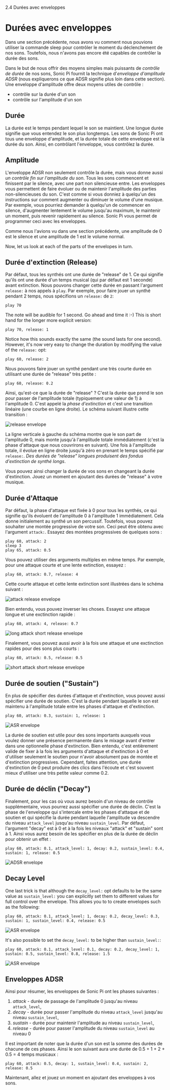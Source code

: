 2.4 Durées avec enveloppes

# Durées avec enveloppes

Dans une section précédente, nous avons vu comment nous pouvions utiliser
la commande sleep pour contrôler le moment du déclenchement de nos sons.
Toutefois, nous n'avons pas encore été capables de contrôler la durée
des sons.

Dans le but de nous offrir des moyens simples mais puissants de
*contrôle de durée* de nos sons, Sonic Pi fournit la technique
d'*enveloppe d'amplitude ADSR* (nous expliquerons ce que ADSR signifie
plus loin dans cette section). Une enveloppe d'amplitude offre deux
moyens utiles de contrôle :

* contrôle sur la durée d'un son
* contrôle sur l'amplitude d'un son

## Durée

La durée est le temps pendant lequel le son se maintient. Une
longue durée signifie que vous entendez le son plus longtemps. Les sons
de Sonic Pi ont tous une enveloppe d'amplitude, et la durée totale de
cette enveloppe est la durée du son. Ainsi, en contrôlant l'enveloppe,
vous contrôlez la durée.

## Amplitude

L'enveloppe ADSR non seulement contrôle la durée, mais vous donne aussi
*un contrôle fin sur l'amplitude du son*. Tous les sons commencent et
finissent par le silence, avec une part non silencieuse entre. Les
enveloppes vous permettent de faire évoluer ou de maintenir l'amplitude
des parties non-silencieuses du son. C'est comme si vous donniez à
quelqu'un des instructions sur comment augmenter ou diminuer le volume
d'une musique. Par exemple, vous pourriez demander à quelqu'un de commencer
en silence, d'augmenter lentement le volume jusqu'au maximum, le 
maintenir un moment, puis revenir rapidement au silence. Sonic Pi vous 
permet de programmer ceci avec les enveloppes.

Comme nous l'avions vu dans une section précédente, une amplitude de 
0 est le silence et une amplitude de 1 est le volume normal.

Now, let us look at each of the parts of the envelopes in turn.

## Durée d'extinction (Release)

Par défaut, tous les synthés ont une durée de "release" de 1. Ce qui 
signifie qu'ils ont une durée d'un temps musical (qui par défaut est 1 seconde)
avant extinction. Nous pouvons changer cette durée en passant l'argument
`release:` à nos appels à `play`. Par exemple, pour faire jouer un synthé
pendant 2 temps, nous spécifions un `release:` de `2`:

```
play 70
```

The note will be audible for 1 second.  Go ahead and time it :-) This is
short hand for the longer more explicit version:

```
play 70, release: 1
```

Notice how this sounds exactly the same (the sound lasts for one
second). However, it's now very easy to change the duration by modifying
the value of the `release:` opt:

```
play 60, release: 2
```

Nous pouvons faire jouer un synthé pendant une très courte durée en 
utilisant une durée de "release" très petite :

```
play 60, release: 0.2
```

Ainsi, qu'est-ce que la durée de "release" ? C'est la durée que prend 
le son pour passer de l'amplitude totale (typiquement une valeur de 1) 
à l'amplitude 0. C'est appelé la *phase d'extinction* et c'est une
transition linéaire (une courbe en ligne droite). Le schéma suivant
illustre cette transition :

![release envelope](../images/tutorial/env-release.png)

La ligne verticale à gauche du schéma montre que le son part de 
l'amplitude 0, mais monte jusqu'à l'amplitude totale immédiatement 
(c'est la phase d'attaque que nous couvrirons en suivant). Une fois à 
l'amplitude totale, il évolue en ligne droite jusqu'à zéro en 
prenant le temps spécifié par `release:`. *Des durées de "release" 
longues produisent des fondus d'extinction de synthé longs*.

Vous pouvez ainsi changer la durée de vos sons en changeant la durée 
d'extinction. Jouez un moment en ajoutant des durées de "release" à 
votre musique.

## Durée d'Attaque

Par défaut, la phase d'attaque est fixée à 0 pour tous les synthés, ce qui 
signifie qu'ils évoluent de l'amplitude 0 à l'amplitude 1 immédiatement. 
Cela donne initialement au synthé un son percussif. Toutefois, vous 
pouvez souhaiter une montée progressive de votre son. Ceci peut être 
obtenu avec l'argument `attack:`. Essayez des montées progressives de 
quelques sons :

```
play 60, attack: 2
sleep 3
play 65, attack: 0.5
```

Vous pouvez utiliser des arguments multiples en même temps. Par 
exemple, pour une attaque courte et une lente extinction, essayez :

```
play 60, attack: 0.7, release: 4
```

Cette courte attaque et cette lente extinction sont illustrées dans le 
schéma suivant :

![attack release envelope](../images/tutorial/env-attack-release.png)

Bien entendu, vous pouvez inverser les choses. Essayez une attaque 
longue et une exctinction rapide :

```
play 60, attack: 4, release: 0.7
```

![long attack short release envelope](../images/tutorial/env-long-attack-short-release.png)

Finalement, vous pouvez aussi avoir à la fois une attaque et une 
exctinction rapides pour des sons plus courts :

```
play 60, attack: 0.5, release: 0.5
```

![short attack short release envelope](../images/tutorial/env-short-attack-short-release.png)

## Durée de soutien ("Sustain")

En plus de spécifier des durées d'attaque et d'extinction, vous 
pouvez aussi spécifier une durée de soutien. C'est la durée pendant 
laquelle le son est maintenu à l'amplitude totale entre les phases 
d'attaque et d'extinction.

```
play 60, attack: 0.3, sustain: 1, release: 1
```

![ASR envelope](../images/tutorial/env-attack-sustain-release.png)

La durée de soutien est utile pour des sons importants auxquels vous 
voulez donner une présence permanente dans le mixage avant d'entrer 
dans une optionnelle phase d'extinction. Bien entendu, c'est 
entièrement valide de fixer à la fois les arguments d'attaque et 
d'extinction à 0 et d'utiliser seulement le soutien pour n'avoir 
absolument pas de montée et d'extinction progressives. Cependant, 
faites attention, une durée d'extinction de 0 peut produire des clics 
dans l'écoute et c'est souvent mieux d'utiliser une très petite 
valeur comme 0.2.

## Durée de déclin ("Decay")


Finalement, pour les cas où vous aurez besoin d'un niveau de 
contrôle supplémentaire, vous pourrez aussi spécifier une durée de 
déclin. C'est la phase de l'enveloppe qui s'intercale entre les phases 
d'attaque et de soutien et qui spécifie la durée pendant laquelle l'amplitude va 
descendre du niveau `attack_level` jusqu'au niveau `sustain_level`.
Par défaut, l'argument "decay" est à 0 et à la fois les niveaux "attack" et 
"sustain" sont à 1. Ainsi vous aurez besoin de les spécifier en plus 
de la durée de déclin pour obtenir un effet :

```
play 60, attack: 0.1, attack_level: 1, decay: 0.2, sustain_level: 0.4, sustain: 1, release: 0.5
```

![ADSR envelope](../images/tutorial/env-attack-decay-sustain-release.png)

## Decay Level

One last trick is that although the `decay_level:` opt defaults to be
the same value as `sustain_level:` you can explicitly set them to
different values for full control over the envelope. This allows you to
to create envelopes such as the following:

```
play 60, attack: 0.1, attack_level: 1, decay: 0.2, decay_level: 0.3, sustain: 1, sustain_level: 0.4, release: 0.5
```

![ASR envelope](../images/tutorial/env-decay-level.png)

It's also possible to set the `decay_level:` to be higher than `sustain_level:`:

```
play 60, attack: 0.1, attack_level: 0.1, decay: 0.2, decay_level: 1, sustain: 0.5, sustain_level: 0.8, release: 1.5
```

![ASR envelope](../images/tutorial/env-decay-level-2.png)

## Enveloppes ADSR 

Ainsi pour résumer, les enveloppes de Sonic Pi ont les phases suivantes :

1. *attack* - durée de passage de l'amplitude 0 jusqu'au niveau `attack_level`,
2. *decay* - durée pour passer l'amplitude du niveau `attack_level` 
   jusqu'au niveau `sustain_level`,
3. *sustain* - durée pour maintenir l'amplitude au niveau `sustain_level`,
4. *release* - durée pour passer l'amplitude du niveau `sustain_level` 
   au niveau 0


Il est important de noter que la durée d'un son est la somme des 
durées de chacune de ces phases. Ainsi le son suivant aura une durée 
de 0.5 + 1 + 2 + 0.5 = 4 temps musicaux :

```
play 60, attack: 0.5, decay: 1, sustain_level: 0.4, sustain: 2, release: 0.5
```

Maintenant, allez et jouez un moment en ajoutant des enveloppes à vos sons.

